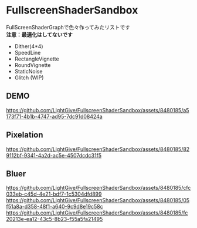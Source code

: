 # FullscreenShaderSandbox
FullScreenShaderGraphで色々作ってみたリストです<br>
<b>注意：最適化はしてないです</b><br>

- Dither(4*4)
- SpeedLine
- RectangleVignette
- RoundVignette
- StaticNoise
- Glitch (WIP)

## DEMO
https://github.com/LightGive/FullscreenShaderSandbox/assets/8480185/a5173f71-4b1b-4747-ad95-7dc91d08424a<br>

## Pixelation
https://github.com/LightGive/FullscreenShaderSandbox/assets/8480185/829112bf-9341-4a2d-ac5e-4507dcdc31f5<br>
## Bluer
https://github.com/LightGive/FullscreenShaderSandbox/assets/8480185/cfc033eb-c45d-4e21-bdf7-1c5304dfd899<br>
https://github.com/LightGive/FullscreenShaderSandbox/assets/8480185/05f51a8a-d358-48f1-a640-9c9d8e19c58c<br>
https://github.com/LightGive/FullscreenShaderSandbox/assets/8480185/fc20213e-ea12-43c5-8b23-f55a5fa21495<br>
